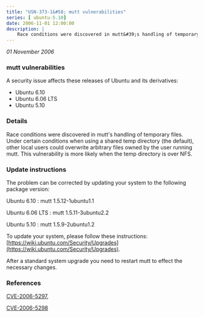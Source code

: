 ```yaml
---
title: "USN-373-1&#58; mutt vulnerabilities"
series: [ ubuntu-5.10]
date: 2006-11-01 12:00:00
description: |
    Race conditions were discovered in mutt&#39;s handling of temporary files.   Under certain conditions when using a shared temp directory (the  default), other local users could overwrite arbitrary files owned by the  user running mutt.  This vulnerability is more likely when the temp  directory is over NFS.
--- 
```

 
 

*01 November 2006*

### mutt vulnerabilities

A security issue affects these releases of Ubuntu and its derivatives:

* Ubuntu 6.10
* Ubuntu 6.06 LTS
* Ubuntu 5.10

### Details

Race conditions were discovered in mutt&#39;s handling of temporary files. Under certain conditions when using a shared temp directory (the default), other local users could overwrite arbitrary files owned by the user running mutt. This vulnerability is more likely when the temp directory is over NFS.

### Update instructions

The problem can be corrected by updating your system to the following package version:

Ubuntu 6.10
 : mutt <span>1.5.12-1ubuntu1.1</span>

Ubuntu 6.06 LTS
 : mutt <span>1.5.11-3ubuntu2.2</span>

Ubuntu 5.10
 : mutt <span>1.5.9-2ubuntu1.2</span>

To update your system, please follow these instructions: [https://wiki.ubuntu.com/Security/Upgrades](https://wiki.ubuntu.com/Security/Upgrades).

After a standard system upgrade you need to restart mutt to effect the necessary changes.

### References

 
 [CVE-2006-5297](http://people.ubuntu.com/~ubuntu-security/cve/CVE-2006-5297), 

 [CVE-2006-5298](http://people.ubuntu.com/~ubuntu-security/cve/CVE-2006-5298)
 

